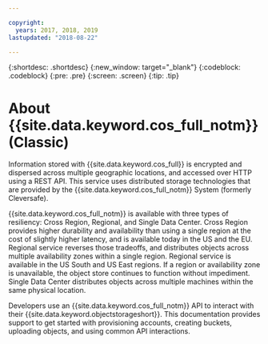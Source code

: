 ```yaml
---

copyright:
  years: 2017, 2018, 2019
lastupdated: "2018-08-22"

---
```

{:shortdesc: .shortdesc}
{:new_window: target="_blank"}
{:codeblock: .codeblock}
{:pre: .pre}
{:screen: .screen}
{:tip: .tip}

# About {{site.data.keyword.cos_full_notm}} (Classic)

Information stored with {{site.data.keyword.cos_full}} is encrypted and dispersed across multiple geographic locations, and accessed over HTTP using a REST API. This service uses distributed storage technologies that are provided by the {{site.data.keyword.cos_full_notm}} System (formerly Cleversafe).

{{site.data.keyword.cos_full_notm}} is available with three types of resiliency: Cross Region, Regional, and Single Data Center. Cross Region provides higher durability and availability than using a single region at the cost of slightly higher latency, and is available today in the US and the EU. Regional service reverses those tradeoffs, and distributes objects across multiple availability zones within a single region. Regional service is available in the US South and US East regions. If a region or availability zone is unavailable, the object store continues to function without impediment. Single Data Center distributes objects across multiple machines within the same physical location.

Developers use an {{site.data.keyword.cos_full_notm}} API to interact with their {{site.data.keyword.objectstorageshort}}. This documentation provides support to get started with provisioning accounts, creating buckets, uploading objects, and using common API interactions.
